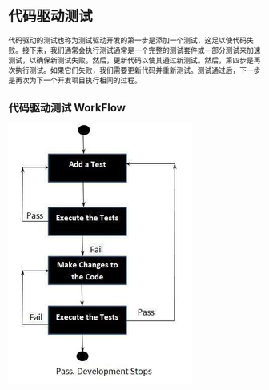 # 代码驱动测试

代码驱动的测试也称为测试驱动开发的第一步是添加一个测试，这足以使代码失败。接下来，我们通常会执行测试通常是一个完整的测试套件或一部分测试来加速测试，以确保新测试失败。然后，更新代码以使其通过新测试。然后，第四步是再次执行测试。如果它们失败，我们需要更新代码并重新测试。测试通过后，下一步是再次为下一个开发项目执行相同的过程。

## 代码驱动测试 WorkFlow

![代码驱动测试](../screenshot/2019-05-28-17-40-26.png)
